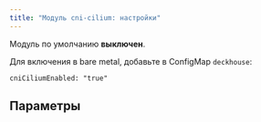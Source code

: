 ```yaml
---
title: "Модуль cni-cilium: настройки"
---
```


Модуль по умолчанию **выключен**.

Для включения в bare metal, добавьте в ConfigMap `deckhouse`:

```
cniCiliumEnabled: "true"
```

## Параметры

<!-- SCHEMA -->
